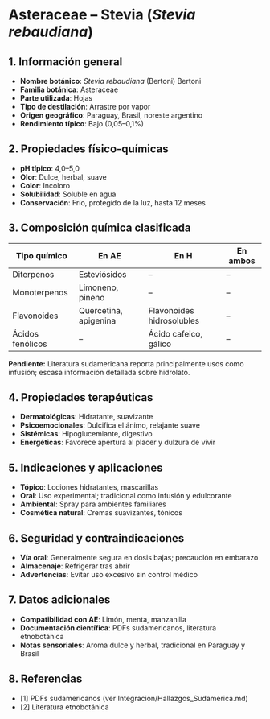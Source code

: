 # Asteraceae – Stevia (*Stevia rebaudiana*)

## 1. Información general
- **Nombre botánico**: *Stevia rebaudiana* (Bertoni) Bertoni
- **Familia botánica**: Asteraceae
- **Parte utilizada**: Hojas
- **Tipo de destilación**: Arrastre por vapor
- **Origen geográfico**: Paraguay, Brasil, noreste argentino
- **Rendimiento típico**: Bajo (0,05–0,1%)

## 2. Propiedades físico-químicas
- **pH típico**: 4,0–5,0
- **Olor**: Dulce, herbal, suave
- **Color**: Incoloro
- **Solubilidad**: Soluble en agua
- **Conservación**: Frío, protegido de la luz, hasta 12 meses

## 3. Composición química clasificada
| Tipo químico                | En AE                          | En H                               | En ambos         |
|----------------------------|--------------------------------|-------------------------------------|------------------|
| Diterpenos                  | Esteviósidos                   | –                                   | –                |
| Monoterpenos                | Limoneno, pineno               | –                                   | –                |
| Flavonoides                 | Quercetina, apigenina          | Flavonoides hidrosolubles           | –                |
| Ácidos fenólicos            | –                              | Ácido cafeico, gálico               | –                |

**Pendiente:** Literatura sudamericana reporta principalmente usos como infusión; escasa información detallada sobre hidrolato.

## 4. Propiedades terapéuticas
- **Dermatológicas**: Hidratante, suavizante
- **Psicoemocionales**: Dulcifica el ánimo, relajante suave
- **Sistémicas**: Hipoglucemiante, digestivo
- **Energéticas**: Favorece apertura al placer y dulzura de vivir

## 5. Indicaciones y aplicaciones
- **Tópico**: Lociones hidratantes, mascarillas
- **Oral**: Uso experimental; tradicional como infusión y edulcorante
- **Ambiental**: Spray para ambientes familiares
- **Cosmética natural**: Cremas suavizantes, tónicos

## 6. Seguridad y contraindicaciones
- **Vía oral**: Generalmente segura en dosis bajas; precaución en embarazo
- **Almacenaje**: Refrigerar tras abrir
- **Advertencias**: Evitar uso excesivo sin control médico

## 7. Datos adicionales
- **Compatibilidad con AE**: Limón, menta, manzanilla
- **Documentación científica**: PDFs sudamericanos, literatura etnobotánica
- **Notas sensoriales**: Aroma dulce y herbal, tradicional en Paraguay y Brasil

## 8. Referencias
- [1] PDFs sudamericanos (ver Integracion/Hallazgos_Sudamerica.md)
- [2] Literatura etnobotánica

